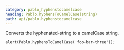 ```yaml
---
category: pablo_hyphenstocamelcase
heading: Pablo.hyphensToCamelCase(string)
path: api/pablo.hyphenstocamelcase
---
```


Converts the hyphenated-string to a camelCase string.

    alert(Pablo.hyphensToCamelCase('foo-bar-three'));
